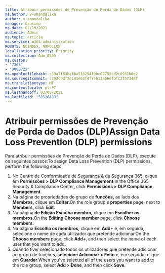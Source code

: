 ```yaml
---
title: Atribuir permissões de Prevenção de Perda de Dados (DLP)
ms.author: v-smandalika
author: v-smandalika
manager: dansimp
ms.date: 02/19/2021
audience: Admin
ms.topic: article
ms.service: o365-administration
ROBOTS: NOINDEX, NOFOLLOW
localization_priority: Priority
ms.collection: Adm_O365
ms.custom:
- "7363"
- "9000722"
ms.openlocfilehash: c39a7f63baf8a516254f0bc02755cd2c0931b0e2
ms.sourcegitcommit: c202c0df2d141e63f4f7eb13a56efbfc2f57348f
ms.translationtype: MT
ms.contentlocale: pt-PT
ms.lasthandoff: 03/05/2021
ms.locfileid: "50526493"
---
```

# <a name="assign-data-loss-prevention-dlp-permissions"></a><span data-ttu-id="d64b3-102">Atribuir permissões de Prevenção de Perda de Dados (DLP)</span><span class="sxs-lookup"><span data-stu-id="d64b3-102">Assign Data Loss Prevention (DLP) permissions</span></span>

<span data-ttu-id="d64b3-103">Para atribuir permissões de Prevenção de Perda de Dados (DLP), execute os seguintes passos:</span><span class="sxs-lookup"><span data-stu-id="d64b3-103">To assign Data Loss Prevention (DLP) permissions, perform the following steps:</span></span>

1. <span data-ttu-id="d64b3-104">No Centro de Conformidade de Segurança & de Segurança 365, clique em **Permissões > DLP Compliance Management**.</span><span class="sxs-lookup"><span data-stu-id="d64b3-104">In the Office 365 Security & Compliance Center, click **Permissions > DLP Compliance Management**.</span></span>
2. <span data-ttu-id="d64b3-105">Na página de propriedades do grupo de **funções,** ao lado dos **Membros,** clique em **Editar**.</span><span class="sxs-lookup"><span data-stu-id="d64b3-105">On the role group's **properties** page, next to **Members**, click **Edit**.</span></span>
3. <span data-ttu-id="d64b3-106">Na página **de Edição Escolha membro,** clique em **Escolher os membros.**</span><span class="sxs-lookup"><span data-stu-id="d64b3-106">On the **Editing Choose member** page, click **Choose members**.</span></span>
4. <span data-ttu-id="d64b3-107">Na página **Escolha os membros,** clique em **Add+** e, em seguida, selecione o nome de cada utilizador que pretende adicionar.</span><span class="sxs-lookup"><span data-stu-id="d64b3-107">On the **Choose members** page, click **Add+**, and then select the name of each user that you want to add.</span></span>
5. <span data-ttu-id="d64b3-108">Quando tiver selecionado todos os utilizadores que pretende adicionar ao grupo de funções, **selecione Adicionar > Feito** e, em seguida, clique em **Guardar**.</span><span class="sxs-lookup"><span data-stu-id="d64b3-108">When you've selected all of the users you want to add to the role group, select **Add > Done**, and then click **Save**.</span></span>
